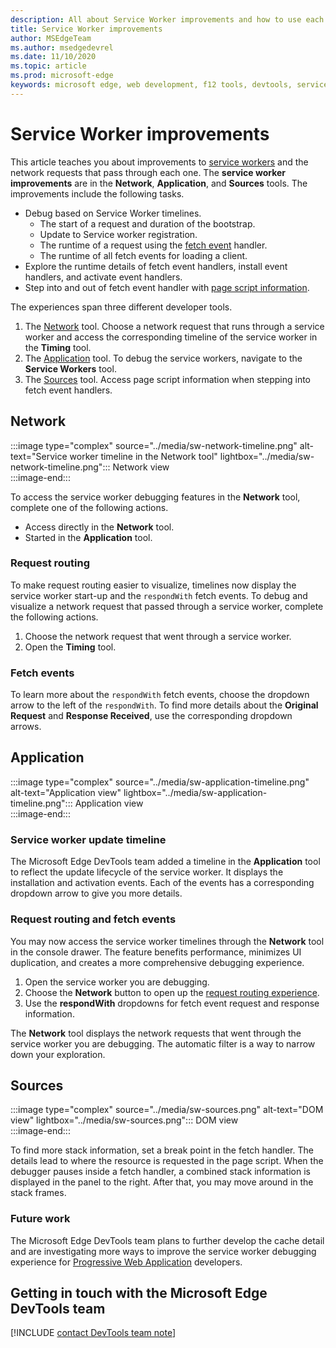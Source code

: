 ```yaml
---
description: All about Service Worker improvements and how to use each one.
title: Service Worker improvements
author: MSEdgeTeam
ms.author: msedgedevrel
ms.date: 11/10/2020
ms.topic: article
ms.prod: microsoft-edge
keywords: microsoft edge, web development, f12 tools, devtools, service worker, PWA
---
```

# Service Worker improvements  

This article teaches you about improvements to [service workers][MdnServiceWorkerApi] and the network requests that pass through each one.  The **service worker improvements** are in the **Network**, **Application**, and **Sources** tools.  The improvements include the following tasks.  

*   Debug based on Service Worker timelines.  
    *   The start of a request and duration of the bootstrap.  
    *   Update to Service worker registration.  
    *   The runtime of a request using the [fetch event][MdnFetchEvent] handler.  
    *   The runtime of all fetch events for loading a client.  
*   Explore the runtime details of fetch event handlers, install event handlers, and activate event handlers.  
*   Step into and out of fetch event handler with [page script information](#sources).  

The experiences span three different developer tools.  

1.  The [Network](#network) tool.  Choose a network request that runs through a service worker and access the corresponding timeline of the service worker in the **Timing** tool.  
1.  The [Application](#application) tool.  To debug the service workers, navigate to the **Service Workers** tool.  
1.  The [Sources](#sources) tool.  Access page script information when stepping into fetch event handlers.  

## Network  

:::image type="complex" source="../media/sw-network-timeline.png" alt-text="Service worker timeline in the Network tool" lightbox="../media/sw-network-timeline.png":::
   Network view  
:::image-end:::  

To access the service worker debugging features in the **Network** tool, complete one of the following actions.  

*   Access directly in the **Network** tool.  
*   Started in the **Application** tool.  
    
### Request routing  

To make request routing easier to visualize, timelines now display the service worker start-up and the `respondWith` fetch events.  To debug and visualize a network request that passed through a service worker, complete the following actions.  

1.  Choose the network request that went through a service worker.  
1.  Open the **Timing** tool.  
    
### Fetch events  

To learn more about the `respondWith` fetch events, choose the dropdown arrow to the left of the `respondWith`.  To find more details about the **Original Request** and **Response Received**, use the corresponding dropdown arrows.  

## Application  

:::image type="complex" source="../media/sw-application-timeline.png" alt-text="Application view" lightbox="../media/sw-application-timeline.png":::
   Application view  
:::image-end:::  

### Service worker update timeline  

The Microsoft Edge DevTools team added a timeline in the **Application** tool to reflect the update lifecycle of the service worker.  It displays the installation and activation events.  Each of the events has a corresponding dropdown arrow to give you more details.  

### Request routing and fetch events  

You may now access the service worker timelines through the **Network** tool in the console drawer.  The feature benefits performance, minimizes UI duplication, and creates a more comprehensive debugging experience.  

1.  Open the service worker you are debugging.  
1.  Choose the **Network** button to open up the [request routing experience](#network).  
1.  Use the **respondWith** dropdowns for fetch event request and response information.  

The **Network** tool displays the network requests that went through the service worker you are debugging.  The automatic filter is a way to narrow down your exploration.

## Sources  

:::image type="complex" source="../media/sw-sources.png" alt-text="DOM view" lightbox="../media/sw-sources.png":::
   DOM view  
:::image-end:::  

To find more stack information, set a break point in the fetch handler.  The details lead to where the resource is requested in the page script.  When the debugger pauses inside a fetch handler, a combined stack information is displayed in the panel to the right.  After that, you may move around in the stack frames.  

### Future work  

The Microsoft Edge DevTools team plans to further develop the cache detail and are investigating more ways to improve the service worker debugging experience for [Progressive Web Application][MdnProgressiveWebApps] developers.  

## Getting in touch with the Microsoft Edge DevTools team  

[!INCLUDE [contact DevTools team note](../includes/contact-devtools-team-note.md)]  

<!-- links -->  

[MdnFetchEvent]: https://developer.mozilla.org/docs/Web/API/FetchEvent "FetchEvent | MDN"  
[MdnProgressiveWebApps]: https://developer.mozilla.org/docs/Web/Progressive_web_apps "Progressive web apps (PWAs) | MDN"  
[MdnServiceWorkerApi]: https://developer.mozilla.org/docs/Web/API/Service_Worker_API "Service Worker API | MDN"  

